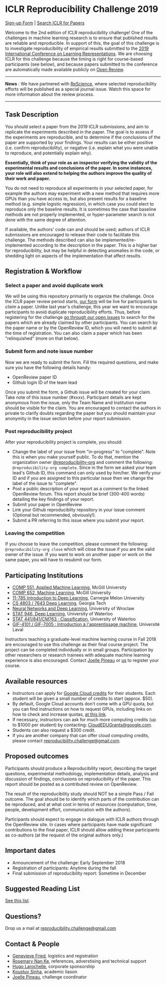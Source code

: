 # ICLR Reproducibility Challenge 2019

[Sign-up Form](https://docs.google.com/forms/d/e/1FAIpQLSehp6-IcArs4hzWB9gkPsR_abekpZrDXCGf27I5G4vZ5h1kFQ/viewform?usp=sf_link) | [Search ICLR for Papers](https://openreview.net/group?id=ICLR.cc/2019/Conference) 

Welcome to the 2nd edition of ICLR reproducibility challenge! One of the challenges in machine learning research is to ensure that published results are reliable and reproducible. In support of this, the goal of this challenge is to investigate reproducibility of empirical results submitted to the [2019 International Conference on Learning Representations](http://iclr.cc/).
We are choosing ICLR for this challenge because the timing is right for course-based participants (see below), and because papers submitted to the conference are automatically made available publicly on [Open Review](https://openreview.net/).

----

**News** : We have partnered with [ReScience](https://rescience.github.io/), where selected reproducibility efforts will be published as a special journal issue. Watch this space for more information about the review process.

----

## Task Description

You should select a paper from the 2019 ICLR submissions, and aim to replicate the experiments described in the paper. The goal is to assess if the experiments are reproducible, and to determine if the conclusions of the paper are supported by your findings. Your results can be either positive (i.e. confirm reproducibility), or negative (i.e. explain what you were unable to reproduce, and potentially explain why).

**Essentially, think of your role as an inspector verifying the validity of the experimental results and conclusions of the paper. In some instances, your role will also extend to helping the authors improve the quality of their work and paper.**

You do not need to reproduce all experiments in your selected paper, for example the authors may experiment with a new method that requires more GPUs than you have access to, but also present results for a baseline method (e.g. simple logistic regression), in which case you could elect to reproduce only the baseline results. It is sometimes the case that baseline methods are not properly implemented, or hyper-parameter search is not done with the same degree of attention.

If available, the authors' code can and should be used; authors of ICLR submissions are encouraged to release their code to facilitate this challenge. The methods described can also be implemented/re-implemented according to the description in the paper. This is a higher bar for reproducibility, but may be helpful in detecting anomalies in the code, or shedding light on aspects of the implementation that affect results.

## Registration & Workflow

### Select a paper and avoid duplicate work

We will be using this repository primarily to organize the challenge. Once the ICLR paper review period starts, [our form](https://docs.google.com/forms/d/e/1FAIpQLSehp6-IcArs4hzWB9gkPsR_abekpZrDXCGf27I5G4vZ5h1kFQ/viewform?usp=sf_link) will be live for participants to _claim_ a paper. Unlike last year's challenge, this year we want to encourage participants to avoid duplicate reproducibility efforts. Thus, before registering for the challenge [go through our open issues](https://github.com/reproducibility-challenge/iclr_2019/issues) to search for the papers which are already claimed by other participants. You can search by the paper name or by the OpenReview ID, which you will need to submit at the time of registration. You can also claim a paper which has been "relinquished" (more on that below).

### Submit form and note issue number

Now we are ready to submit the form. Fill the required questions, and make sure you have the following details handy:

- OpenReview paper ID
- Github login ID of the team lead

Once you submit the form, a Github issue will be created for your claim. Take note of this issue number (#xxxx). Participant details are kept anonymous from the issue, only the Team Name and Institution name should be visible for the claim. You are encouraged to contact the authors in private to clarify doubts regarding the paper but you should maintain your anonymity in the issue section before your report submission.

### Post reproducibility project

After your reproducibility project is complete, you should:

- Change the label of your issue from "in-progress" to "complete". Note this is when you make yourself public. To do that, mention the organization owner [@reproducibility-org](https://github.com/reproducibility-org) and comment the following: `@reproducibility-org complete`. Since in the form we asked your team lead's Github ID, this command can only used by him/her. We verify your ID and if you are assigned to this particular issue then we change the label of the issue to "complete".
- Post a public description of your report as a comment to the linked OpenReview forum. This report should be brief (300-400 words) detailing the key findings of your report.
- Submit your paper in OpenReview
- Link your Github reproducibilty repository in your issue comment (Optional but recommended, obviously!).
- Submit a PR referring to this issue where you submit your report. 

### Leaving the competition

If you choose to leave the competition, please comment the following: `@reproducibility-org close` which will close the issue if you are the valid owner of the issue. If you want to work on another paper or work on the same paper, you will have to resubmit our form.

## Participating Institutions

- [COMP 551, Applied Machine Learning](http://sarathchandar.in/teaching/2018/fall/comp551/), McGill University
- [COMP 652, Machine Learning](https://rllabmcgill.github.io/COMP-652/index.html), McGill University
- [11-785 Introduction to Deep Learning](http://deeplearning.cs.cmu.edu/), Carnegie Melon University
- [CS 4803 / 7643 Deep Learning](https://www.cc.gatech.edu/classes/AY2019/cs7643_fall/), Georgia Tech
- [Neural Networks and Deep Learning](https://sites.google.com/a/cs.uni.wroc.pl/jch/teaching/fall2018-2019/neural-networks-fall-18), University of Wroclaw
- [STAT 946, Deep Learning](https://uwaterloo.ca/data-analytics/teaching/deep-learning-2017), University of Waterloo
- [STAT 441/841/CM763 : Classification](https://uwaterloo.ca/data-analytics/statistical-learning-classification), University of Waterloo
- [GIF-4101 / GIF-7005 : Introduction à l'apprentissage machine](http://vision.gel.ulaval.ca/~cgagne/enseignement/apprentissage/A2018/), Université Laval

Instructors teaching a graduate-level machine learning course in Fall 2018 are encouraged to use this challenge as their final course project. The project can be completed individually or in small groups. Participation by other researchers or research trainees with adequate machine learning experience is also encouraged. Contact [Joelle Pineau](mailto:jpineau@cs.mcgill.ca) or [us](mailto:reproducibility.challenge@gmail.com) to register your course.

## Available resources

- Instructors can apply for [Google Cloud credits](https://cloud.google.com/edu/) for their students. Each student will be given a small number of credits to start (approx. $50).
- By default, Google Cloud accounts don't come with a GPU quota, but you can find instructions on how to request GPUs, including links on how to check and increase quotas, [at this link](https://cloud.google.com/compute/docs/gpus/add-gpus).
- If necessary, instructors can ask for much more computing credits (up to $1000 per student) by contacting: [CloudEDUGrants@google.com](CloudEDUGrants@google.com).
- Students can also request a $300 credit.
- If you are another company that can offer cloud computing credits, please contact [reproducibility.challenge@gmail.com](mailto:reproducibility.challenge@gmail.com). 

## Proposed outcomes

Participants should produce a Reproducibility report, describing the target questions, experimental methodology, implementation details, analysis and discussion of findings, conclusions on reproducibility of the paper. This report should be posted as a contributed review on OpenReview.

The result of the reproducibility study should NOT be a simple Pass / Fail outcome. The goal should be to identify which parts of the contribution can be reproduced, and at what cost in terms of resources (computation, time, people, development effort, communication with the authors).

Participants should expect to engage in dialogue with ICLR authors through the OpenReview site. In cases where participants have made significant contributions to the final paper, ICLR should allow adding these participants as co-authors (at the request of the original authors only.) 

## Important dates

- Announcement of the challenge: Early September 2018
- Registration of participants: Anytime during the fall
- Final submission of reproducibility report: Sometime in December

## Suggested Reading List

[See this list](https://www.cs.mcgill.ca/~jpineau/ICLR2018-ReproducibilityChallenge-Readings.pdf). 

## Questions?

Drop us a mail at [reproducibility.challenge@gmail.com](mailto:reproducibility.challenge@gmail.com)

## Contact & People

- [Genevieve Fried](mailto:genevieve.fried@mail.mcgill.ca), logistics and registration
- [Rosemary Nan Ke](mailto:rosemary.nan.ke@gmail.com), references, adverstising and technical support
- [Hugo Larochelle](mailto:hugolarochelle@google.com), corporate sponsorship
- [Koustuv Sinha](mailto:koustuv.sinha@mail.mcgill.ca), academic liason
- [Joelle Pineau](mailto:jpineau@cs.mcgill.ca), challenge coordinator

